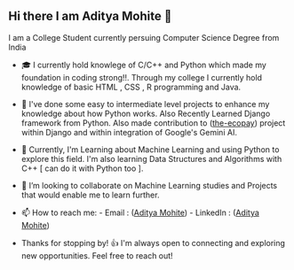 ## Hi there I am Aditya Mohite 👋

I am a College Student currently persuing Computer Science Degree from India

- 🎓 I currently hold knowlege of C/C++ and Python which made my foundation in coding strong!!.
     Through my college I currently hold knowledge of basic HTML , CSS , R programming and Java.
  
- 📝 I've done some easy to intermediate level projects to enhance my knowledge about how Python works. Also Recently Learned Django framework from Python. Also made contribution to ([the-ecopay](https://github.com/the-ecopay)) project     
     within Django and within integration of Google's Gemini AI.
  
- 🌱 Currently, I'm Learning about Machine Learning and using Python to explore this field.
      I'm also learning Data Structures and Algorithms with C++ [ can do it with Python too ].
  
- 👯 I’m looking to collaborate on Machine Learning studies and Projects that would enable me to learn further.
  
- 📫 How to reach me: 
            - Email : ([Aditya Mohite](mohiteaditya689@gmail.com))
            - LinkedIn :  ([Aditya Mohite](https://www.linkedin.com/in/aditya-mohite-b7639b283/))

- Thanks for stopping by! 👍 I'm always open to connecting and exploring new opportunities. Feel free to reach out!


